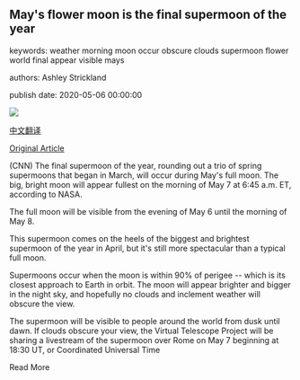 ## May's flower moon is the final supermoon of the year

keywords: weather morning moon occur obscure clouds supermoon flower world final appear visible mays

authors: Ashley Strickland

publish date: 2020-05-06 00:00:00

![](https://cdn.cnn.com/cnnnext/dam/assets/200309111336-worm-supermoon-super-tease.jpg)

[中文翻译](May%27s%20flower%20moon%20is%20the%20final%20supermoon%20of%20the%20year_zh.md)

[Original Article](https://edition.cnn.com/2020/05/06/world/flower-supermoon-may-scn-trnd/index.html)

(CNN) The final supermoon of the year, rounding out a trio of spring supermoons that began in March, will occur during May's full moon. The big, bright moon will appear fullest on the morning of May 7 at 6:45 a.m. ET, according to NASA.

The full moon will be visible from the evening of May 6 until the morning of May 8.

This supermoon comes on the heels of the biggest and brightest supermoon of the year in April, but it's still more spectacular than a typical full moon.

Supermoons occur when the moon is within 90% of perigee -- which is its closest approach to Earth in orbit. The moon will appear brighter and bigger in the night sky, and hopefully no clouds and inclement weather will obscure the view.

The supermoon will be visible to people around the world from dusk until dawn. If clouds obscure your view, the Virtual Telescope Project will be sharing a livestream of the supermoon over Rome on May 7 beginning at 18:30 UT, or Coordinated Universal Time

Read More